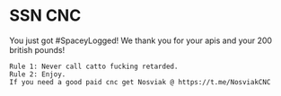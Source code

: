 # SSN CNC
You just got #SpaceyLogged! We thank you for your apis and your 200 british pounds!
```
Rule 1: Never call catto fucking retarded.
Rule 2: Enjoy.
If you need a good paid cnc get Nosviak @ https://t.me/NosviakCNC
```
